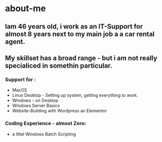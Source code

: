 # about-me

## Iam 46 years old, i work as an IT-Support for almost 8 years next to my main job a a car rental agent.

## My skillset has a broad range - but i am not really specialiced in somethin particular.

### Support for :
- MacOS
- Linux Desktop -  Setting up system, getting everything to work.
- Windows - on Desktop
- Windows Server Basics
- Website-Building with Wordpress an Elementor

### Coding Experience - almost Zero:

- a littel Windows Batch Scripting



